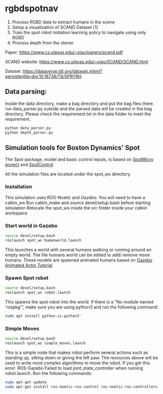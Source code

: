 # rgbdspotnav

1. Process RGBD data to extract humans in the scene 
2. Setup a visualization of SCAND Dataset [1]
3. Train the spot robot imitation learning policy to navigate using only RGBD 
4. Process depth from the stereo

Paper:
https://www.cs.utexas.edu/~xiao/papers/scand.pdf

SCAND website:
https://www.cs.utexas.edu/~xiao/SCAND/SCAND.html

Dataset:
https://dataverse.tdl.org/dataset.xhtml?persistentId=doi:10.18738/T8/0PRYRH

## Data parsing:
Inside the data directory, make a bag directory and put the bag files there. run data_parser.py outside and the parsed data will be created in the bag directory.
Please check the requirement.txt in the data folder to meet the requirement. 
```bash
python data_parser.py
python depth_parser.py
```

## Simulation tools for Boston Dynamics' Spot

The Spot package, model and basic control inputs, is based on [SpotMicro project](https://github.com/OpenQuadruped/spot_mini_mini) and [SpotControl](https://github.com/SoftServeSAG/spot_simulation/tree/spot_control)

All the simulation files are located under the spot_ws directory.

### Installation
This simulation uses ROS-Noetic and Gazebo. You will need to have a catkin_ws
Run catkin_make and source devel/setup.bash before starting simulation
Relocate the spot_ws inside the src folder inside your catkin workspace

### Start world in Gazebo
```bash
source devel/setup.bash
roslaunch spot_ws humanworld.launch
```
This launches a world with several humans walking or running around an empty world. The file humans.world can be edited to add/ remove move humans. These models are spawned animated humans based on [Gazebo Animated Actor Tutorial](https://classic.gazebosim.org/tutorials?tut=actor&cat=build_robot)

### Spawn Spot robot
```bash
source devel/setup.bash
roslaunch spot_ws robot.launch
```
This spawns the spot robot into the world. If there is a "No module named 'rospkg'", make sure you are using python3 and run the following command: 
```bash
sudo apt install python-is-python3"
```

### Simple Moves
```bash
source devel/setup.bash
roslaunch spot_ws simple_moves.launch
```
This is a simple node that makes robot perform several actions such as standing up, sitting down or giving the left paw. The resources above will be used to write more complex algorithms to move the robot. If you get this error: ROS-Gazebo Failed to load joint_state_controller when running robot.launch. Run the following commands:
```bash
sudo apt-get update
sudo apt-get install ros-noetic-ros-control ros-noetic-ros-controllers
```
